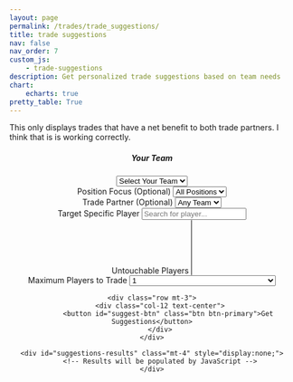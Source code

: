 ```yaml
---
layout: page
permalink: /trades/trade_suggestions/
title: trade suggestions
nav: false
nav_order: 7
custom_js:
    - trade-suggestions
description: Get personalized trade suggestions based on team needs
chart:
    echarts: true
pretty_table: True
---
```

<script src="/assets/js/trade-suggestions.js"></script>

This only displays trades that have a net benefit to both trade partners. I think that is is working correctly. 

<center>
<div class="container mt-4">
    <div class="row d-flex justify-content-center">
        <div class="col-md-6">
            <div class="card">
                <div class="card-header">
                    <h5>Your Team</h5>
                </div>
                <div class="card-body">
                    <select id="team-select" class="form-control mb-3">
                        <option value="">Select Your Team</option>
                    </select>
                    <div class="mb-3">
                        <label class="form-label">Position Focus (Optional)</label>
                        <select id="position-select" class="form-control">
                            <option value="">All Positions</option>
                            <option value="QB">QB</option>
                            <option value="RB">RB</option>
                            <option value="WR">WR</option>
                            <option value="TE">TE</option>
                        </select>
                    </div>
                    <div class="mb-3">
    <label class="form-label">Trade Partner (Optional)</label>
    <select id="partner-select" class="form-control">
        <option value="">Any Team</option>
    </select>
</div>

<div class="mb-3">
    <label class="form-label">Target Specific Player</label>
    <input type="text" id="target-player" class="form-control" placeholder="Search for player...">
    <select id="target-player-select" class="form-control mt-2" style="display:none;">
    </select>
</div>
                    <div class="mb-3">
                        <label class="form-label">Untouchable Players</label>
                        <select id="locked-players" class="form-control" multiple size="6">
                        </select>
                    </div>
                    <div class="mb-3">
    <label class="form-label">Maximum Players to Trade</label>
    <select id="max-players" class="form-control">
        <option value="1">1</option>
        <option value="2">2</option>
        <option value="3">3 (this takes a few seconds to calculate)</option>
    </select>
</div>
                </div>
            </div>
        </div>
    </div>
    
    <div class="row mt-3">
        <div class="col-12 text-center">
            <button id="suggest-btn" class="btn btn-primary">Get Suggestions</button>
        </div>
    </div>

    <div id="suggestions-results" class="mt-4" style="display:none;">
        <!-- Results will be populated by JavaScript -->
    </div>
</div>
</center>
